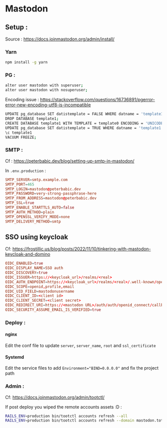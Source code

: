 # Mastodon

## Setup :

Source : https://docs.joinmastodon.org/admin/install/

### Yarn

```bash
npm install -g yarn
```

### PG :

```bash
alter user mastodon with superuser;
alter user mastodon with nosuperuser;
```

Encoding issue :
https://stackoverflow.com/questions/16736891/pgerror-error-new-encoding-utf8-is-incompatible

```bash
UPDATE pg_database SET datistemplate = FALSE WHERE datname = 'template1';
DROP DATABASE template1;
CREATE DATABASE template1 WITH TEMPLATE = template0 ENCODING = 'UNICODE';
UPDATE pg_database SET datistemplate = TRUE WHERE datname = 'template1';
\c template1
VACUUM FREEZE;
```

### SMTP :

Cf : https://peterbabic.dev/blog/setting-up-smtp-in-mastodon/

In `.env.production` :

```conf
SMTP_SERVER=smtp.example.com
SMTP_PORT=465
SMTP_LOGIN=mastodon@peterbabic.dev
SMTP_PASSWORD=very-strong-passphrase-here
SMTP_FROM_ADDRESS=mastodon@peterbabic.dev
SMTP_SSL=true
SMTP_ENABLE_STARTTLS_AUTO=false
SMTP_AUTH_METHOD=plain
SMTP_OPENSSL_VERIFY_MODE=none
SMTP_DELIVERY_METHOD=smtp
```

## SSO using keycloak

Cf: https://frostillic.us/blog/posts/2022/11/10/tinkering-with-mastodon-keycloak-and-domino

```conf
OIDC_ENABLED=true
OIDC_DISPLAY_NAME=SSO auth
OIDC_DISCOVERY=true
OIDC_ISSUER=https://<keycloak_url>/realms/<real>
OIDC_AUTH_ENDPOINT=https://<keycloak_url>/realms/<real>/.well-known/openid-configuration
OIDC_SCOPE=openid,profile,email
OIDC_UID_FIELD=mastodonusername
OIDC_CLIENT_ID=<client id>
OIDC_CLIENT_SECRET=<client secret>
OIDC_REDIRECT_URI=https://<mastodon URL>/auth/auth/openid_connect/callback
OIDC_SECURITY_ASSUME_EMAIL_IS_VERIFIED=true
```

### Deploy :

#### nginx

Edit the conf file to update `server`, `server_name`, `root`  and `ssl_certificate`

#### Systemd

Edit the service files to add `Environment="BIND=0.0.0.0"` and fix the project path


### Admin :

Cf: https://docs.joinmastodon.org/admin/tootctl/

If post deploy you wiped the remote accounts assets :D :

```bash
RAILS_ENV=production bin/tootctl accounts refresh --all
RAILS_ENV=production bin/tootctl accounts refresh --domain mastodon.toto
```